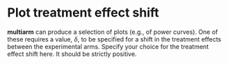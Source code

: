 Plot treatment effect shift
===========================

**multiarm** can produce a selection of plots (e.g., of power curves).
One of these requires a value, *δ*, to be specified for a shift in the
treatment effects between the experimental arms. Specify your choice for
the treatment effect shift here. It should be strictly positive.
